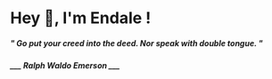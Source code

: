 <h1 title="head"> Hey 👋, I'm Endale !</h1>

**<h5><i>" Go put your creed into the deed. Nor speak with double tongue. "</i></h5>**

*<b>___ Ralph Waldo Emerson ___</b>*
